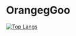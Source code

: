 # OrangegGoo
[![Top Langs](https://github-readme-stats.vercel.app/api/top-langs/?username=orangegoo&layout=donut)](https://github.com/orangegoo/github-readme-stats)
